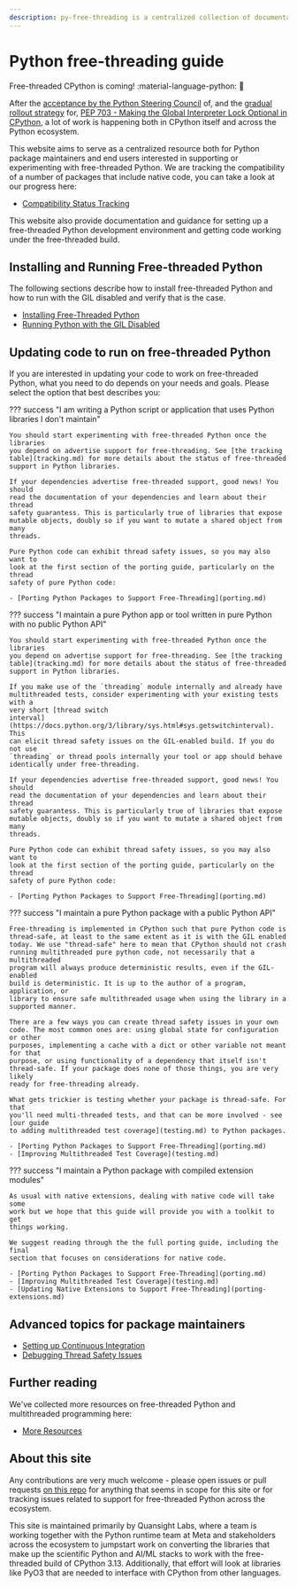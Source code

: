 ```yaml
---
description: py-free-threading is a centralized collection of documentation and trackers around compatibility with free-threaded CPython for the Python open source ecosystem
---
```


# Python free-threading guide

Free-threaded CPython is coming! :material-language-python: :thread:

After the [acceptance by the Python Steering Council](https://discuss.python.org/t/a-steering-council-notice-about-pep-703-making-the-global-interpreter-lock-optional-in-cpython/30474)
of, and the [gradual rollout strategy](https://discuss.python.org/t/pep-703-making-the-global-interpreter-lock-optional-in-cpython-acceptance/37075) for,
[PEP 703 - Making the Global Interpreter Lock Optional in CPython](https://peps.python.org/pep-0703/),
a lot of work is happening both in CPython itself and across the Python ecosystem.

This website aims to serve as a centralized resource both for Python package
maintainers and end users interested in supporting or experimenting with
free-threaded Python. We are tracking the compatibility of a number of packages
that include native code, you can take a look at our progress here:

- [Compatibility Status Tracking](tracking.md)

This website also provide documentation and guidance for setting up a
free-threaded Python development environment and getting code working under the
free-threaded build.

## Installing and Running Free-threaded Python

The following sections describe how to install free-threaded Python and how
to run with the GIL disabled and verify that is the case.

- [Installing Free-Threaded Python](installing_cpython.md)
- [Running Python with the GIL Disabled](running-gil-disabled.md)

## Updating code to run on free-threaded Python

If you are interested in updating your code to work on free-threaded Python,
what you need to do depends on your needs and goals. Please select the option
that best describes you:

??? success "I am writing a Python script or application that uses Python libraries I don't maintain"

    You should start experimenting with free-threaded Python once the libraries
    you depend on advertise support for free-threading. See [the tracking
    table](tracking.md) for more details about the status of free-threaded
    support in Python libraries.

    If your dependencies advertise free-threaded support, good news! You should
    read the documentation of your dependencies and learn about their thread
    safety guarantess. This is particularly true of libraries that expose
    mutable objects, doubly so if you want to mutate a shared object from many
    threads.

    Pure Python code can exhibit thread safety issues, so you may also want to
    look at the first section of the porting guide, particularly on the thread
    safety of pure Python code:

    - [Porting Python Packages to Support Free-Threading](porting.md)

??? success "I maintain a pure Python app or tool written in pure Python with no public Python API"

    You should start experimenting with free-threaded Python once the libraries
    you depend on advertise support for free-threading. See [the tracking
    table](tracking.md) for more details about the status of free-threaded
    support in Python libraries.

    If you make use of the `threading` module internally and already have
    multithreaded tests, consider experimenting with your existing tests with a
    very short [thread switch
    interval](https://docs.python.org/3/library/sys.html#sys.getswitchinterval). This
    can elicit thread safety issues on the GIL-enabled build. If you do not use
    `threading` or thread pools internally your tool or app should behave
    identically under free-threading.

    If your dependencies advertise free-threaded support, good news! You should
    read the documentation of your dependencies and learn about their thread
    safety guarantess. This is particularly true of libraries that expose
    mutable objects, doubly so if you want to mutate a shared object from many
    threads.

    Pure Python code can exhibit thread safety issues, so you may also want to
    look at the first section of the porting guide, particularly on the thread
    safety of pure Python code:

    - [Porting Python Packages to Support Free-Threading](porting.md)

??? success "I maintain a pure Python package with a public Python API"

    Free-threading is implemented in CPython such that pure Python code is
    thread-safe, at least to the same extent as it is with the GIL enabled
    today. We use "thread-safe" here to mean that CPython should not crash
    running multithreaded pure python code, not necessarily that a multithreaded
    program will always produce deterministic results, even if the GIL-enabled
    build is deterministic. It is up to the author of a program, application, or
    library to ensure safe multithreaded usage when using the library in a
    supported manner.

    There are a few ways you can create thread safety issues in your own
    code. The most common ones are: using global state for configuration or other
    purposes, implementing a cache with a dict or other variable not meant for that
    purpose, or using functionality of a dependency that itself isn't
    thread-safe. If your package does none of those things, you are very likely
    ready for free-threading already.

    What gets trickier is testing whether your package is thread-safe. For that
    you'll need multi-threaded tests, and that can be more involved - see [our guide
    to adding multithreaded test coverage](testing.md) to Python packages.

    - [Porting Python Packages to Support Free-Threading](porting.md)
    - [Improving Multithreaded Test Coverage](testing.md)

??? success "I maintain a Python package with compiled extension modules"

    As usual with native extensions, dealing with native code will take some
    work but we hope that this guide will provide you with a toolkit to get
    things working.

    We suggest reading through the the full porting guide, including the final
    section that focuses on considerations for native code.

    - [Porting Python Packages to Support Free-Threading](porting.md)
    - [Improving Multithreaded Test Coverage](testing.md)
    - [Updating Native Extensions to Support Free-Threading](porting-extensions.md)

## Advanced topics for package maintainers

- [Setting up Continuous Integration](ci.md)
- [Debugging Thread Safety Issues](debugging.md)

## Further reading

We've collected more resources on free-threaded Python and multithreaded
programming here:

- [More Resources](resources.md)

## About this site

Any contributions are very much welcome - please open issues or pull requests
[on this repo](https://github.com/Quansight-Labs/free-threaded-compatibility)
for anything that seems in scope for this site or for tracking issues related
to support for free-threaded Python across the ecosystem.

This site is maintained primarily by Quansight Labs, where a team is working
together with the Python runtime team at Meta and stakeholders across the
ecosystem to jumpstart work on converting the libraries that make up the
scientific Python and AI/ML stacks to work with the free-threaded build of
CPython 3.13. Additionally, that effort will look at libraries like PyO3 that
are needed to interface with CPython from other languages.
